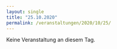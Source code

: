 ```yaml
---
layout: single
title: "25.10.2020"
permalink: /veranstaltungen/2020/10/25/
---
```


Keine Veranstaltung an diesem Tag.
